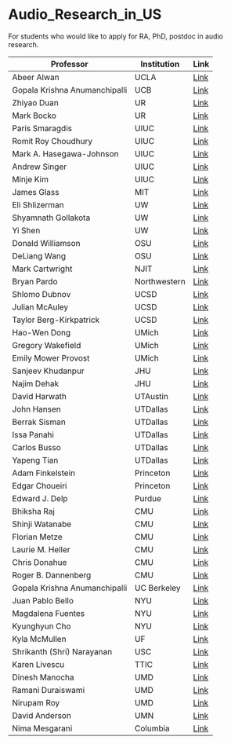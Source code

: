 # Audio\_Research\_in\_US
For students who would like to apply for RA, PhD, postdoc in audio research.


| Professor                           | Institution            | Link                                                   |
|--------------------------------|------------------------|--------------------------------------------------------|
| Abeer Alwan                     | UCLA                   | [Link](https://www.seas.ucla.edu/spapl/index.html)        |
| Gopala Krishna Anumanchipalli   | UCB                    | [Link](https://www2.eecs.berkeley.edu/Faculty/Homepages/gopala.html) |
| Zhiyao Duan                     | UR                     | [Link](https://hajim.rochester.edu/ece/sites/zduan/)     |
| Mark Bocko                      | UR                     | [Link](https://www.hajim.rochester.edu/ece/people/faculty/bocko_mark/index.html) |
| Paris Smaragdis                 | UIUC                   | [Link](https://paris.cs.illinois.edu/)                    |
| Romit Roy Choudhury             | UIUC                   | [Link](https://croy.web.engr.illinois.edu/)               |
| Mark A. Hasegawa-Johnson        | UIUC                   | [Link](https://speechtechnology.web.illinois.edu/mark-a-hasegawa-johnson/)|
| Andrew Singer                   | UIUC                   | [Link](https://acsinger.ece.illinois.edu/)               |
| Minje Kim                       | UIUC                    | [Link](https://minjekim.com/)                  |
| James Glass                     | MIT                    | [Link](https://www.csail.mit.edu/person/jim-glass)       |
| Eli Shlizerman                  | UW                     | [Link](https://faculty.washington.edu/shlizee/)            |
| Shyamnath Gollakota                      | UW                    | [Link](https://homes.cs.washington.edu/~gshyam/)                  |
| Yi Shen                         | UW                     | [Link](https://sphsc.washington.edu/content/yi-shen)      |
| Donald Williamson               | OSU                    | [Link](https://the-aspire-group.github.io/index.html)    |
| DeLiang Wang                    | OSU                    | [Link](https://www.cse.ohio-state.edu/~dwang)            |
| Mark Cartwright                 | NJIT                   | [Link](https://markcartwright.com/)                      |
| Bryan Pardo                     | Northwestern           | [Link](https://bryan-pardo.github.io/)                   |
| Shlomo Dubnov                   | UCSD                   | [Link](https://music-cms.ucsd.edu/people/faculty/regular_faculty/shlomo-dubnov/index.html)                                 |
| Julian McAuley                  | UCSD                   | [Link](https://cseweb.ucsd.edu/~jmcauley/)               |
| Taylor Berg-Kirkpatrick         | UCSD                   | [Link](https://cseweb.ucsd.edu/~tberg/)                  |
| Hao-Wen Dong       | UMich                   | [Link](https://hermandong.com/)                  |
| Gregory Wakefield               | UMich                  | [Link](https://lsa.umich.edu/appliedphysics/people/faculty/ghw.html)|
| Emily Mower Provost             | UMich                  | [Link](https://emp.engin.umich.edu/)                      |
| Sanjeev Khudanpur               | JHU                    | [Link](https://www.clsp.jhu.edu/faculty-pages/sanjeev/)  |
| Najim Dehak                     | JHU                    | [Link](https://www.clsp.jhu.edu/faculty/najim-dehak/)    |
| David Harwath                   | UTAustin               | [Link](https://www.cs.utexas.edu/~harwath/)              |
| John Hansen                     | UTDallas               | [Link](https://ece.utdallas.edu/staff/john-hansen/)      |
| Berrak Sisman                   | UTDallas               | [Link](https://ece.utdallas.edu/staff/sisman/)           |
| Issa Panahi                     | UTDallas               | [Link](https://labs.utdallas.edu/ssprl/)                 |
| Carlos Busso                    | UTDallas               | [Link](https://personal.utdallas.edu/~busso/)            |
| Yapeng Tian                      | UTDallas                    | [Link](https://www.yapengtian.com/)                  |
| Adam Finkelstein                | Princeton              | [Link](https://pixl.cs.princeton.edu/pubs-af.php?sort=a&q=finkelstein&cite=l)                       |
| Edgar Choueiri                  | Princeton              | [Link](https://3d3a.princeton.edu/people/edgar-choueiri) |
| Edward J. Delp                  | Purdue                 | [Link](https://www.cerias.purdue.edu/site/people/faculty/view/649) |
| Bhiksha Raj                     | CMU                    | [Link](http://mlsp.cs.cmu.edu/people/bhiksha/)           |
| Shinji Watanabe                 | CMU                    | [Link](https://sites.google.com/view/shinjiwatanabe)     |
| Florian Metze                   | CMU                    | [Link](https://www.cs.cmu.edu/~fmetze/interACT/Home.html)|
| Laurie M. Heller                | CMU                    | [Link](https://www.auditorylab.org/)                     |
| Chris Donahue                   | CMU                    | [Link](https://chrisdonahue.com/)                         |
| Roger B. Dannenberg             | CMU                    | [Link](https://www.cs.cmu.edu/~rbd/)                      |
| Gopala Krishna Anumanchipalli  | UC Berkeley                    | [Link](https://www2.eecs.berkeley.edu/Faculty/Homepages/gopala.html)                      |
| Juan Pablo Bello                | NYU                    | [Link](https://engineering.nyu.edu/faculty/juan-pablo-bello) |
| Magdalena Fuentes               | NYU                    | [Link](https://steinhardt.nyu.edu/people/magdalena-fuentes) |
| Kyunghyun Cho                   | NYU                    | [Link](https://kyunghyuncho.me/)                          |
| Kyla McMullen                   | UF                     | [Link](https://kylamcmullen.com/)                         |
| Shrikanth (Shri) Narayanan      | USC                    | [Link](https://sail.usc.edu/people/shri.html)              |
| Karen Livescu                   | TTIC                   | [Link](https://home.ttic.edu/~klivescu/)                   |
| Dinesh Manocha                  | UMD                    | [Link](https://www.cs.umd.edu/people/dmanocha)             |
| Ramani Duraiswami               | UMD                    | [Link](https://users.umiacs.umd.edu/~ramani/)              |
| Nirupam Roy                     | UMD                    | [Link](https://icosmos.cs.umd.edu/)                       |
| David Anderson                  | UMN                    | [Link](https://scse.d.umn.edu/faculty-staff/david-anderson) |
| Nima Mesgarani                  | Columbia               | [Link](http://nima.ee.columbia.edu/)                       |
